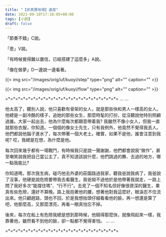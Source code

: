 ```yaml
---
title: "【非真實地場】速度"
date: 2021-09-10T17:10:05+08:00
tags: [小說]
draft: false
---
```


「節奏不錯」C說。

「恩」V說。

「有時候覺得難以置信，已經搭建了這麼多」A說。

「像在做夢」D一邊說一邊看著。

{{< img src="/images/orig/uf/kuoyi/step" type="png" alt="" caption="" >}}

{{< img src="/images/orig/uf/kuoyi/flow" type="png" alt="" caption="" >}}

=\*=\*=\*=\*=\*=\*=\*=\*=\*=\*=\*=\*=\*=\*=\*=\*=\*=\*=\*=\*=\*=\*=
... ...

他太高了，聽別人說，他只喜歡有骨架的女人，就是那些快和男人一樣高的女人。他總是一副冷酷的樣子，追她的那些女生，那麼時髦的打扮，從沒聽說他特別照顧過誰。大家一起出去，他為什麼每次都願意帶着我? 我雖然不像小女人，但我一直就那些衣服，你知道。一個個的像女士先生，只有我例外，他竟然不覺得我丟人。他們都說他腦子進水了，每次帶著一個大老土。確實，如果不是他，誰會注意到我呢? 哎，我總是在想，為什麼是他。

每次回來幾乎都有一場戰鬥，有時候我只是說一聲謝謝，他們都會說我“做作”，甚至嘲笑說我把自己當公主了，真不知道該說什麼，他們跳過的舞、去過的地方，哪一點我能比? 

你知道嗎，那次我生病，碰巧他去外婆的莊園路過我家，聽我爸說我病了，我爸說了沒事，他硬是說危險要帶我去看醫生，我爸拗不過他於是他帶著我就走，一路上問了我好多次“能撐住嗎”、“行不行”。去見了一個不知名但好像很資深的醫生，果真有些危險，還好不算晚。路上我抱著他的腰，想著他對我這麼好，眼淚忍不住流出來。他只顧趕路，頭也不回，於是我想抬頭仔細看看他的臉，再一想還是算了吧，他那麼高，又那麼漂亮，再看一眼真怕忘不掉。

後來，每次在船上有危險我總是想到那時候，他騎得那麼快，就像飛起來一樣，我靠著他，雖然看不到他的臉，卻一點都不覺得害怕。
... ...

=\*=\*=\*=\*=\*=\*=\*=\*=\*=\*=\*=\*=\*=\*=\*=\*=\*=\*=\*=\*=\*=\*=
